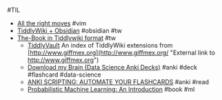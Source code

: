 #TIL

- [All the right moves](https://vim.fandom.com/wiki/All_the_right_moves) #vim 
- [TiddlyWiki + Obsidian](https://www.reddit.com/r/TiddlyWiki5/comments/j1li5f/integration_with_obsidianmd/) #obsidian #tw
- [The-Book in Tiddlywiki format](https://github.com/kewapo/The-Book-Wiki#the-book-in-tiddlywiki-format) #tw
	- [TiddlyVault](http://tiddlyvault.tiddlyspot.com/) An index of TiddlyWiki extensions from [http://www.giffmex.org](http://www.giffmex.org/ "External link to http://www.giffmex.org")
	- [Download my Brain (Data Science Anki Decks)](http://www.marknagelberg.com/anki/anki_webpage_loaded.html) #anki #deck #flashcard #data-science 
	- [ANKI SCRIPTING: AUTOMATE YOUR FLASHCARDS](https://www.juliensobczak.com/write/2016/12/26/anki-scripting.html) #anki #read
	- [Probabilistic Machine Learning: An Introduction](https://probml.github.io/pml-book/book1.html) #book #ml 